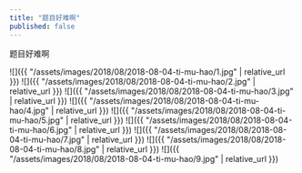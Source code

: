 ```yaml
---
title: "题目好难啊"
published: false
---
```

题目好难啊



![]({{ "/assets/images/2018/08/2018-08-04-ti-mu-hao/1.jpg" | relative_url }})
![]({{ "/assets/images/2018/08/2018-08-04-ti-mu-hao/2.jpg" | relative_url }})
![]({{ "/assets/images/2018/08/2018-08-04-ti-mu-hao/3.jpg" | relative_url }})
![]({{ "/assets/images/2018/08/2018-08-04-ti-mu-hao/4.jpg" | relative_url }})
![]({{ "/assets/images/2018/08/2018-08-04-ti-mu-hao/5.jpg" | relative_url }})
![]({{ "/assets/images/2018/08/2018-08-04-ti-mu-hao/6.jpg" | relative_url }})
![]({{ "/assets/images/2018/08/2018-08-04-ti-mu-hao/7.jpg" | relative_url }})
![]({{ "/assets/images/2018/08/2018-08-04-ti-mu-hao/8.jpg" | relative_url }})
![]({{ "/assets/images/2018/08/2018-08-04-ti-mu-hao/9.jpg" | relative_url }})
